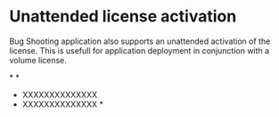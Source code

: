# Unattended license activation

Bug Shooting application also supports an unattended activation of the license. This is usefull for application deployment in conjunction with a volume license.

*<?xml version="1.0" encoding="utf-16"?>
*<BugShootingLicense>
*	<RegName>XXXXXXXXXXXXXX</RegName>
*	<SerialID>XXXXXXXXXXXXXX</SerialID>
*</BugShootingLicense>
